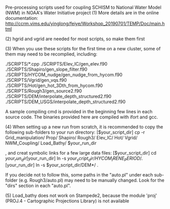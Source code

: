 Pre-processing scripts used for coupling SCHISM to National Water Model (NWM) in NOAA's Water Initiative project
(1) More details are in the online documentation: http://ccrm.vims.edu/yinglong/feiye/Workshop_20190701/TEMP/Doc/main.html

(2) hgrid and vgrid are needed for most scripts, so make them first

(3) When you use these scripts for the first time on a new cluster,
    some of them may need to be recomplied, including:

./SCRIPTS/*.cpp
./SCRIPTS/Elev_IC/gen_elev.f90
./SCRIPTS/Shapiro/gen_slope_filter.f90
./SCRIPTS/HYCOM_nudge/gen_nudge_from_hycom.f90  
./SCRIPTS/Vgrid/gen_vqs.f90
./SCRIPTS/Hot/gen_hot_3Dth_from_hycom.f90  
./SCRIPTS/Rough3/gen_source2.f90
./SCRIPTS/DEM/interpolate_depth_structured2.f90
./SCRIPTS/DEM_USGS/interpolate_depth_structured2.f90

A sample compiling cmd is provided in the beginning few lines in each source code.
The binaries provided here are compiled with ifort and gcc.


(4) When setting up a new run from scratch, it is recommended to copy the following sub-folders to your run directory:
	[$your_script_dir] cp -r Grid_manipulation/ Prop/ Shapiro/ Rough3/ Elev_IC/ Hot/ Vgrid/ NWM_Coupling/ Load_Bathy/ $your_run_dir 

  , and creat symbolic links for a few large data files:
	[$your_script_dir] cd $your_run_dir
	[$your_run_dir] ln -s $your_script_dir/HYCOM_IRENE_PERIOD/ .
	[$your_run_dir] ln -s $your_script_dir/DEM*/ .

  If you decide not to follow this, some paths in the "auto.pl" under each sub-folder (e.g. Rough3/auto.pl) may need to be manually changed.
  Look for the "dirs" section in each "auto.pl".


(5) Load_bathy does not work on Stampede2, because the module 'proj' (PROJ.4 - Cartographic Projections Library) is not available
